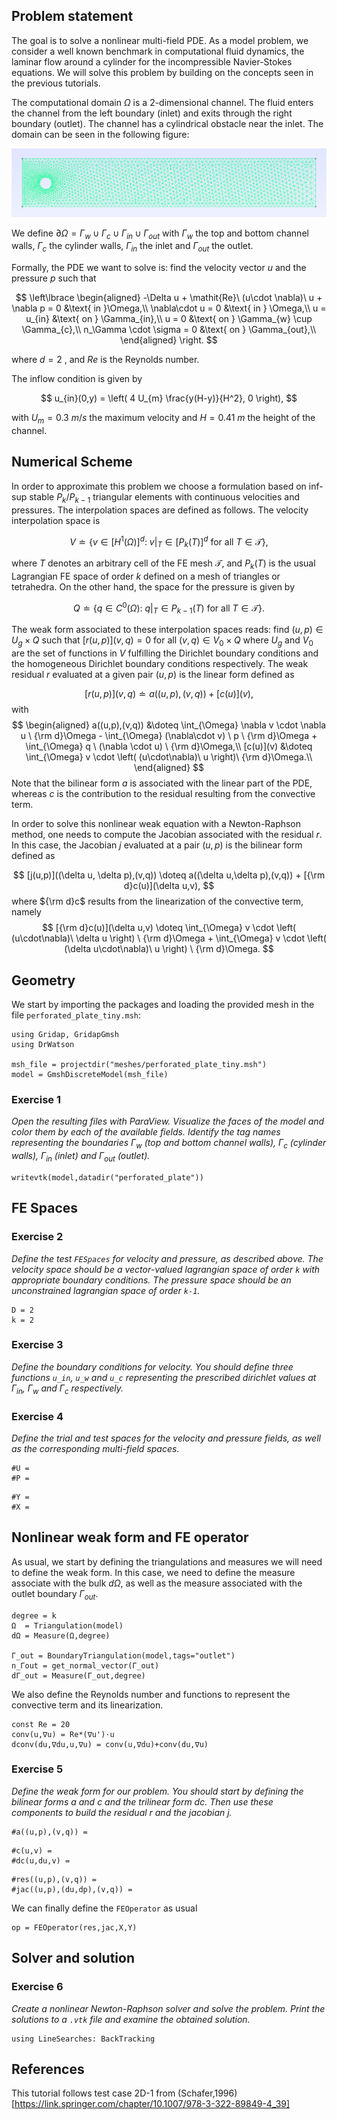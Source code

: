 <!--This file was generated, do not modify it.-->
## Problem statement

The goal is to solve a nonlinear multi-field PDE. As a model problem, we consider a well known benchmark in computational fluid dynamics, the laminar flow around a cylinder for the incompressible Navier-Stokes equations. We will solve this problem by building on the concepts seen in the previous tutorials.

The computational domain $\Omega$ is a 2-dimensional channel. The fluid enters the channel from the left boundary (inlet) and exits through the right boundary (outlet). The channel has a cylindrical obstacle near the inlet. The domain can be seen in the following figure:

![](/assets/literate_figures/ins/perforated_plate.png)

We define $\partial \Omega = \Gamma_{w} \cup \Gamma_{c} \cup \Gamma_{in} \cup \Gamma_{out}$ with $\Gamma_{w}$ the top and bottom channel walls, $\Gamma_{c}$ the cylinder walls, $\Gamma_{in}$ the inlet and $\Gamma_{out}$ the outlet.

Formally, the PDE we want to solve is: find the velocity vector $u$ and the pressure $p$ such that

$$
\left\lbrace
\begin{aligned}
-\Delta u + \mathit{Re}\ (u\cdot \nabla)\ u + \nabla p = 0 &\text{ in }\Omega,\\
\nabla\cdot u = 0 &\text{ in } \Omega,\\
u = u_{in} &\text{ on } \Gamma_{in},\\
u = 0 &\text{ on } \Gamma_{w} \cup \Gamma_{c},\\
n_\Gamma \cdot \sigma = 0 &\text{ on } \Gamma_{out},\\
\end{aligned}
\right.
$$

where $d=2$ , and $\mathit{Re}$ is the Reynolds number.

The inflow condition is given by

$$
u_{in}(0,y) = \left( 4 U_{m} \frac{y(H-y)}{H^2}, 0 \right),
$$

with $U_{m}=0.3 \ m/s$ the maximum velocity and $H = 0.41 \ m$ the height of the channel.

## Numerical Scheme

In order to approximate this problem we choose a formulation based on inf-sup stable $P_{k}/P_{k-1}$ triangular elements with continuous velocities and pressures. The interpolation spaces are defined as follows. The velocity interpolation space is

$$
V \doteq \{ v \in [H^1(\Omega)]^d:\ v|_T\in [P_k(T)]^d \text{ for all } T\in\mathcal{T} \},
$$

where $T$ denotes an arbitrary cell of the FE mesh $\mathcal{T}$, and $P_k(T)$ is the usual Lagrangian FE space of order $k$ defined on a mesh of triangles or tetrahedra.
On the other hand, the space for the pressure is given by

$$
Q \doteq \{ q \in C^0(\Omega):\ q|_T\in P_{k-1}(T) \text{ for all } T\in\mathcal{T}\}.
$$

The weak form associated to these interpolation spaces reads: find $(u,p)\in U_g \times Q$ such that $[r(u,p)](v,q)=0$ for all $(v,q)\in V_0 \times Q$
where $U_g$ and $V_0$ are the set of functions in $V$ fulfilling the Dirichlet boundary conditions and the homogeneous Dirichlet boundary conditions respectively. The weak residual $r$ evaluated at a given pair $(u,p)$ is the linear form defined as

$$
[r(u,p)](v,q) \doteq a((u,p),(v,q))+ [c(u)](v),
$$
with
$$
\begin{aligned}
a((u,p),(v,q)) &\doteq \int_{\Omega} \nabla v \cdot \nabla u \ {\rm d}\Omega - \int_{\Omega} (\nabla\cdot v) \ p \ {\rm d}\Omega + \int_{\Omega} q \ (\nabla \cdot u) \ {\rm d}\Omega,\\
[c(u)](v) &\doteq \int_{\Omega} v 	\cdot \left( (u\cdot\nabla)\ u \right)\ {\rm d}\Omega.\\
\end{aligned}
$$
Note that the bilinear form $a$ is associated with the linear part of the PDE, whereas $c$ is the contribution to the residual resulting from the convective term.

In order to solve this nonlinear weak equation with a Newton-Raphson method, one needs to compute the Jacobian associated with the residual $r$. In this case, the Jacobian $j$ evaluated at a pair $(u,p)$ is the bilinear form defined as

$$
[j(u,p)]((\delta u, \delta p),(v,q)) \doteq a((\delta u,\delta p),(v,q))  + [{\rm d}c(u)](\delta u,v),
$$
where ${\rm d}c$ results from the linearization of the convective term, namely
$$
[{\rm d}c(u)](\delta u,v) \doteq \int_{\Omega} v \cdot \left( (u\cdot\nabla)\ \delta u \right) \ {\rm d}\Omega + \int_{\Omega} v \cdot \left( (\delta u\cdot\nabla)\ u \right)  \ {\rm d}\Omega.
$$

## Geometry

We start by importing the packages and loading the provided mesh in the file `perforated_plate_tiny.msh`:

````julia:ex1
using Gridap, GridapGmsh
using DrWatson

msh_file = projectdir("meshes/perforated_plate_tiny.msh")
model = GmshDiscreteModel(msh_file)
````

### Exercise 1

_Open the resulting files with ParaView. Visualize the faces of the model and color them by each of the available fields. Identify the tag names representing the boundaries $\Gamma_{w}$ (top and bottom channel walls), $\Gamma_{c}$ (cylinder walls), $\Gamma_{in}$ (inlet) and $\Gamma_{out}$ (outlet)._

````julia:ex2
writevtk(model,datadir("perforated_plate"))
````

## FE Spaces

### Exercise 2

_Define the test `FESpaces` for velocity and pressure, as described above. The velocity space should be a vector-valued lagrangian space of order `k` with appropriate boundary conditions. The pressure space should be an unconstrained lagrangian space of order `k-1`._

````julia:ex3
D = 2
k = 2
````

### Exercise 3
_Define the boundary conditions for velocity. You should define three functions `u_in`, `u_w` and `u_c` representing the prescribed dirichlet values at $\Gamma_{in}$, $\Gamma_w$ and $\Gamma_c$ respectively._

### Exercise 4
_Define the trial and test spaces for the velocity and pressure fields, as well as the corresponding multi-field spaces._

````julia:ex4
#U =
#P =
````

````julia:ex5
#Y =
#X =
````

## Nonlinear weak form and FE operator

As usual, we start by defining the triangulations and measures we will need to define the weak form. In this case, we need to define the measure associate with the bulk $d\Omega$, as well as the measure associated with the outlet boundary $\Gamma_{out}$.

````julia:ex6
degree = k
Ω  = Triangulation(model)
dΩ = Measure(Ω,degree)

Γ_out = BoundaryTriangulation(model,tags="outlet")
n_Γout = get_normal_vector(Γ_out)
dΓ_out = Measure(Γ_out,degree)
````

We also define the Reynolds number and functions to represent the convective term and its linearization.

````julia:ex7
const Re = 20
conv(u,∇u) = Re*(∇u')⋅u
dconv(du,∇du,u,∇u) = conv(u,∇du)+conv(du,∇u)
````

### Exercise 5
_Define the weak form for our problem. You should start by defining the bilinear forms $a$ and $c$ and the trilinear form $dc$. Then use these components to build the residual $r$ and the jacobian $j$._

````julia:ex8
#a((u,p),(v,q)) =
````

````julia:ex9
#c(u,v) =
#dc(u,du,v) =
````

````julia:ex10
#res((u,p),(v,q)) =
#jac((u,p),(du,dp),(v,q)) =
````

We can finally define the `FEOperator` as usual

````julia:ex11
op = FEOperator(res,jac,X,Y)
````

## Solver and solution

### Exercise 6

_Create a nonlinear Newton-Raphson solver and solve the problem. Print the solutions to a `.vtk` file and examine the obtained solution._

````julia:ex12
using LineSearches: BackTracking
````

## References

This tutorial follows test case 2D-1 from (Schafer,1996)[https://link.springer.com/chapter/10.1007/978-3-322-89849-4_39]

